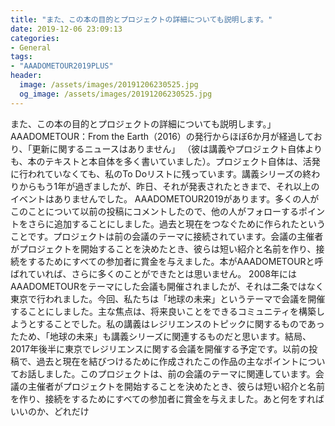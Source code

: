 ```yaml
---
title: "また、この本の目的とプロジェクトの詳細についても説明します。"
date: 2019-12-06 23:09:13
categories:
- General
tags:
- "AAADOMETOUR2019PLUS"
header:
  image: /assets/images/20191206230525.jpg
  og_image: /assets/images/20191206230525.jpg
---
```


また、この本の目的とプロジェクトの詳細についても説明します。」AAADOMETOUR：From the Earth（2016）の発行からほぼ6か月が経過しており、「更新に関するニュースはありません」 （彼は講義やプロジェクト自体よりも、本のテキストと本自体を多く書いていました）。プロジェクト自体は、活発に行われていなくても、私のTo Doリストに残っています。講義シリーズの終わりからもう1年が過ぎましたが、昨日、それが発表されたときまで、それ以上のイベントはありませんでした。 AAADOMETOUR2019があります。多くの人がこのことについて以前の投稿にコメントしたので、他の人がフォローするポイントをさらに追加することにしました。過去と現在をつなぐために作られたということです。プロジェクトは前の会議のテーマに接続されています。会議の主催者がプロジェクトを開始することを決めたとき、彼らは短い紹介と名前を作り、接続をするためにすべての参加者に賞金を与えました。本がAAADOMETOURと呼ばれていれば、さらに多くのことができたとは思いません。 2008年にはAAADOMETOURをテーマにした会議も開催されましたが、それは二条ではなく東京で行われました。今回、私たちは「地球の未来」というテーマで会議を開催することにしました。主な焦点は、将来良いことをできるコミュニティを構築しようとすることでした。私の講義はレジリエンスのトピックに関するものであったため、「地球の未来」も講義シリーズに関連するものだと思います。結局、2017年後半に東京でレジリエンスに関する会議を開催する予定です。以前の投稿で、過去と現在を結びつけるために作成されたこの作品の主なポイントについてお話しました。このプロジェクトは、前の会議のテーマに関連しています。会議の主催者がプロジェクトを開始することを決めたとき、彼らは短い紹介と名前を作り、接続をするためにすべての参加者に賞金を与えました。あと何をすればいいのか、どれだけ

